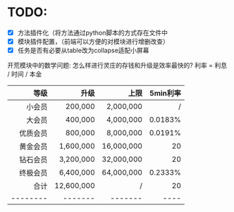 # TODO:

- [x] 方法插件化（将方法通过python脚本的方式存在文件中
- [x] 模块插件配置，（前端可以方便的对模块进行增删改查）
- [x] 任务是否有必要从table改为collapse适配小屏幕

开荒模块中的数学问题:
怎么样进行灵庄的存钱和升级是效率最快的?
利率 = 利息 / 时间 / 本金

|     等级 |       升级 |       上限 | 5min利率 |
| -------: | ---------: | ---------: | -------: |
|   小会员 |    200,000 |  2,000,000 |        / |
|   大会员 |    400,000 |  4,000,000 |  0.0183% |
| 优质会员 |    800,000 |  8,000,000 |  0.0191% |
| 黄金会员 |  1,600,000 | 16,000,000 |       20 |
| 钻石会员 |  3,200,000 | 32,000,000 |       20 |
| 终极会员 |  6,400,000 | 64,000,000 |  0.2333% |
|     合计 | 12,600,000 |          / |       20 |
| -------- |    ------- |    ------- |     ---- |
